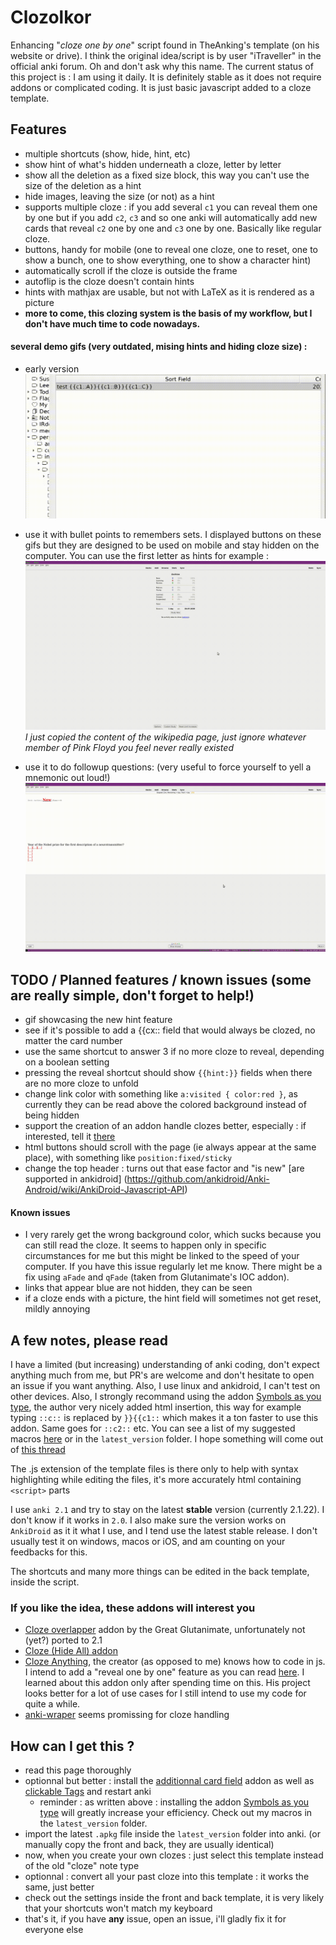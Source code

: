 # Clozolkor
Enhancing "*cloze one by one*" script found in TheAnking's template (on his website or drive). I think the original idea/script is by user "iTraveller" in the official anki forum. Oh and don't ask why this name. The current status of this project is : I am using it daily. It is definitely stable as it does not require addons or complicated coding. It is just basic javascript added to a cloze template.


## Features 
* multiple shortcuts (show, hide, hint, etc)
* show hint of what's hidden underneath a cloze, letter by letter
* show all the deletion as a fixed size block, this way you can't use the size of the deletion as a hint
* hide images, leaving the size (or not) as a hint
* supports multiple cloze : if you add several `c1` you can reveal them one by one but if you add `c2`, `c3` and so one anki will automatically add new cards that reveal `c2` one by one and `c3` one by one. Basically like regular cloze.
* buttons, handy for mobile (one to reveal one cloze, one to reset, one to show a bunch, one to show everything, one to show a character hint)
* automatically scroll if the cloze is outside the frame
* autoflip is the cloze doesn't contain hints
* hints with mathjax are usable, but not with LaTeX as it is rendered as a picture
* **more to come, this clozing system is the basis of my workflow, but I don't have much time to code nowadays.**

#### several demo gifs (very outdated, mising hints and hiding cloze size) :
* early version
![demo_gif](bin/demo.gif)

* use it with bullet points to remembers sets. I displayed buttons on these gifs but they are designed to be used on mobile and stay hidden on the computer. You can use the first letter as hints for example :
![demo2_gif](bin/demo2.gif)
*I just copied the content of the wikipedia page, just ignore whatever member of Pink Floyd you feel never really existed*

* use it to do followup questions: (very useful to force yourself to yell a mnemonic out loud!)
![demo3_gif](bin/demo3.gif)

## TODO / Planned features / known issues (some are really simple, don't forget to help!)
* gif showcasing the new hint feature
* see if it's possible to add a {{cx:: field that would always be clozed, no matter the card number
* use the same shortcut to answer 3 if no more cloze to reveal, depending on a boolean setting
* pressing the reveal shortcut should show `{{hint:}}` fields when there are no more cloze to unfold
* change link color with something like `a:visited { color:red }`, as currently they can be read above the colored background instead of being hidden
* support the creation of an addon handle clozes better, especially : if interested, tell it [there](https://github.com/epiphanie-gedeon/anki-wrapper/issues/2)
* html buttons should scroll with the page (ie always appear at the same place), with something like `position:fixed/sticky`
* change the top header : turns out that ease factor and "is new" [are supported in ankidroid] (https://github.com/ankidroid/Anki-Android/wiki/AnkiDroid-Javascript-API)

#### Known issues
* I very rarely get the wrong background color, which sucks because you can still read the cloze. It seems to happen only in specific circumstances for me but this might be linked to the speed of your computer. If you have this issue regularly let me know. There might be a fix using `aFade` and `qFade` (taken from Glutanimate's IOC addon).
* links that appear blue are not hidden, they can be seen
* if a cloze ends with a picture, the hint field will sometimes not get reset, mildly annoying

## A few notes, please read
I have a limited (but increasing) understanding of anki coding, don't expect anything much from me, but PR's are welcome and don't hesitate to open an issue if you want anything. Also, I use linux and ankidroid, I can't test on other devices. Also, I strongly recommand using the addon [Symbols as you type](https://ankiweb.net/shared/info/2040501954), the author very nicely added html insertion, this way for example typing `::c::` is replaced by `}}{{c1::` which makes it a ton faster to use this addon. Same goes for `::c2::` etc. You can see a list of my suggested macros [here](https://github.com/jefdongus/insert-symbols-anki-addon/issues/13) or in the `latest_version` folder. I hope something will come out of [this thread](https://github.com/epiphanie-gedeon/anki-wrapper/issues/2)

The .js extension of the template files is there only to help with syntax highlighting while editing the files, it's more accurately html containing `<script>` parts

I use `anki 2.1` and try to stay on the latest **stable** version (currently 2.1.22). I don't know if it works in `2.0`. I also make sure the version works on `AnkiDroid` as it it what I use, and I tend use the latest stable release. I don't usually test it on windows, macos or iOS, and am counting on your feedbacks for this.

The shortcuts and many more things can be edited in the back template, inside the script.


### If you like the idea, these addons will interest you
* [Cloze overlapper](https://github.com/Glutanimate/cloze-overlapper) addon by the Great Glutanimate, unfortunately not (yet?) ported to 2.1
* [Cloze (Hide All) addon](https://ankiweb.net/shared/info/1709973686)
* [Cloze Anything](https://github.com/matthayes/anki_cloze_anything), the creator (as opposed to me) knows how to code in js. I intend to add a "reveal one by one" feature as you can read [here](https://github.com/matthayes/anki_cloze_anything/issues/6#issuecomment-629829062). I learned about this addon only after spending time on this. His project looks better for a lot of use cases for I still intend to use my code for quite a while.
* [anki-wraper](https://github.com/epiphanie-gedeon/anki-wrapper/) seems promissing for cloze handling

## How can I get this ?
* read this page thoroughly
* optionnal but better : install the [additionnal card field](https://ankiweb.net/shared/info/744725736) addon as well as [clickable Tags](https://ankiweb.net/shared/info/380714095) and restart anki
    * reminder : as written above : installing the addon [Symbols as you type](https://ankiweb.net/shared/info/2040501954) will greatly increase your efficiency. Check out my macros in the `latest_version` folder.
* import the latest `.apkg` file inside the `latest_version` folder into anki.   (or manually copy the front and back, they are usually identical)
* now, when you create your own clozes : just select this template instead of the old "cloze" note type
* optionnal : convert all your past cloze into this template : it works the same, just better
* check out the settings inside the front and back template, it is very likely that your shortcuts won't match my keyboard
* that's it, if you have **any** issue, open an issue, i'll gladly fix it for everyone else

